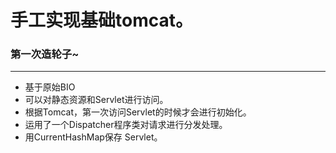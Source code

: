 # 手工实现基础tomcat。

### 第一次造轮子~
* * *
* 基于原始BIO
* 可以对静态资源和Servlet进行访问。  
* 根据Tomcat，第一次访问Servlet的时候才会进行初始化。  
* 运用了一个Dispatcher程序类对请求进行分发处理。  
* 用CurrentHashMap保存 Servlet。  

